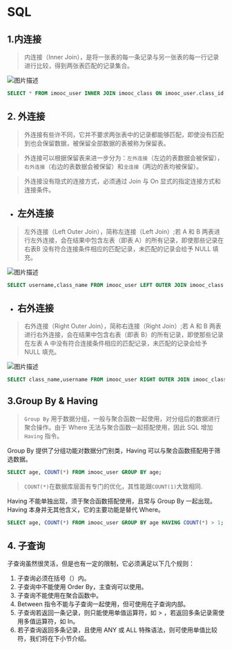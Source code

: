 # SQL
## 1.内连接
>内连接（Inner Join），是将一张表的每一条记录与另一张表的每一行记录进行比较，得到两张表匹配的记录集合。

![图片描述](http://img.mukewang.com/wiki/5e7303980941eebd02200149.jpg)

```sql
SELECT * FROM imooc_user INNER JOIN imooc_class ON imooc_user.class_id = imooc_class.id;
```

## 2. 外连接

> 外连接有些许不同，它并不要求两张表中的记录都能够匹配，即使没有匹配到也会保留数据，被保留全部数据的表被称为保留表。

> 外连接可以根据保留表来进一步分为：`左外连接`（左边的表数据会被保留），`右外连接`（右边的表数据会被保留）和`全连接`（两边的表均被保留）。

> 外连接没有隐式的连接方式，必须通过 Join 与 On 显式的指定连接方式和连接条件。

- ##  左外连接

> 左外连接（Left Outer Join），简称左连接（Left Join）;若 A 和 B 两表进行左外连接，会在结果中包含左表（即表 A）的所有记录，即使那些记录在右表B 没有符合连接条件相应的匹配记录，未匹配的记录会给予 NULL 填充。

![图片描述](http://img.mukewang.com/wiki/5e730461092cd30002200149.jpg)

```sql
SELECT username,class_name FROM imooc_user LEFT OUTER JOIN imooc_class ON imooc_user.class_id = imooc_class.id;
```

- ## 右外连接

> 右外连接（Right Outer Join），简称右连接（Right Join）;若 A 和 B 两表进行右外连接，会在结果中包含右表（即表 B）的所有记录，即使那些记录在左表 A 中没有符合连接条件相应的匹配记录，未匹配的记录会给予 NULL 填充。

![图片描述](http://img.mukewang.com/wiki/5e7304930944f95402200149.jpg)

```sql
SELECT class_name,username FROM imooc_user RIGHT OUTER JOIN imooc_class ON imooc_class.id = imooc_user.class_id;
```

## 3.Group By & Having

> `Group By` 用于数据分组，一般与聚合函数一起使用，对分组后的数据进行聚合操作。由于 Where 无法与聚合函数一起搭配使用，因此 SQL 增加`Having` 指令。

Group By 提供了分组功能对数据分门别类，Having 可以与聚合函数搭配用于筛选数据。

```sql
SELECT age, COUNT(*) FROM imooc_user GROUP BY age;
```

> `COUNT(*)`在数据库层面有专门的优化，其性能跟`COUNT(1)`大致相同.

Having 不能单独出现，须于聚合函数搭配使用，且常与 Group By 一起出现。Having 本身并无其他含义，它的主要功能是替代 Where。

```sql
SELECT age, COUNT(*) FROM imooc_user GROUP BY age HAVING COUNT(*) > 1;
```

## 4. 子查询

子查询虽然很灵活，但是也有一定的限制，它必须满足以下几个规则：

1. 子查询必须在括号（）内。
2. 子查询中不能使用 Order By，主查询可以使用。
3. 子查询不能使用在聚合函数中。
4. Between 指令不能与子查询一起使用，但可使用在子查询内部。
5. 子查询若返回一条记录，则只能使用单值运算符，如 > ，若返回多条记录需使用多值运算符，如 In。
6. 若子查询返回多条记录，且使用 ANY 或 ALL 特殊语法，则可使用单值比较符，我们将在下小节介绍。

